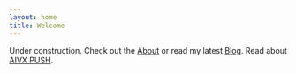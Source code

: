 ```yaml
---
layout: home
title: Welcome
---
```


Under construction. Check out the [About](/about.html) or read my latest [Blog](/blog.html). Read about [AIVX PUSH](/push/).
